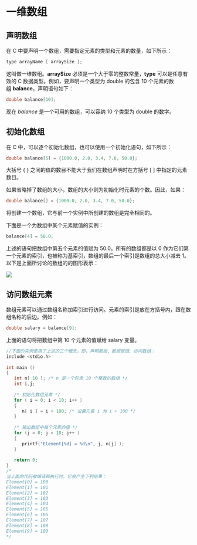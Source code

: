 # 一维数组

## 声明数组

在 C 中要声明一个数组，需要指定元素的类型和元素的数量，如下所示：

```c
type arrayName [ arraySize ];
```

这叫做一维数组。**arraySize** 必须是一个大于零的整数常量，**type** 可以是任意有效的 C 数据类型。例如，要声明一个类型为 double 的包含 10 个元素的数组 **balance**，声明语句如下：

```c
double balance[10];
```

现在 *balance* 是一个可用的数组，可以容纳 10 个类型为 double 的数字。



## 初始化数组

在 C 中，可以逐个初始化数组，也可以使用一个初始化语句，如下所示：

```c
double balance[5] = {1000.0, 2.0, 3.4, 7.0, 50.0};
```

大括号 { } 之间的值的数目不能大于我们在数组声明时在方括号 [ ] 中指定的元素数目。

如果省略掉了数组的大小，数组的大小则为初始化时元素的个数。因此，如果：

```c
double balance[] = {1000.0, 2.0, 3.4, 7.0, 50.0};
```

将创建一个数组，它与前一个实例中所创建的数组是完全相同的。

下面是一个为数组中某个元素赋值的实例：

```c
balance[4] = 50.0;
```

上述的语句把数组中第五个元素的值赋为 50.0。所有的数组都是以 0 作为它们第一个元素的索引，也被称为基索引，数组的最后一个索引是数组的总大小减去 1。以下是上面所讨论的数组的的图形表示：

![](https://raw.githubusercontent.com/ZanderZhao/images/master/img2019/20191016220930.jpg)



## 访问数组元素

数组元素可以通过数组名称加索引进行访问。元素的索引是放在方括号内，跟在数组名称的后边。例如：

```c
double salary = balance[9];
```

上面的语句将把数组中第 10 个元素的值赋给 salary 变量。



```c
//下面的实例使用了上述的三个概念，即，声明数组、数组赋值、访问数组：
include <stdio.h>
 
int main ()
{
   int n[ 10 ]; /* n 是一个包含 10 个整数的数组 */
   int i,j;
 
   /* 初始化数组元素 */         
   for ( i = 0; i < 10; i++ )
   {
      n[ i ] = i + 100; /* 设置元素 i 为 i + 100 */
   }
   
   /* 输出数组中每个元素的值 */
   for (j = 0; j < 10; j++ )
   {
      printf("Element[%d] = %d\n", j, n[j] );
   }
 
   return 0;
}
/*
当上面的代码被编译和执行时，它会产生下列结果：
Element[0] = 100
Element[1] = 101
Element[2] = 102
Element[3] = 103
Element[4] = 104
Element[5] = 105
Element[6] = 106
Element[7] = 107
Element[8] = 108
Element[9] = 109
*/
```

















































